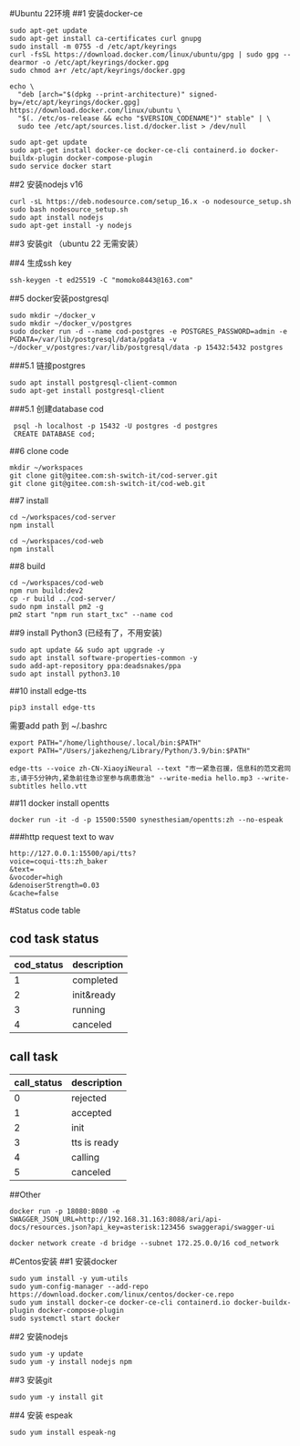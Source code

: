 #Ubuntu 22环境
##1 安装docker-ce
```
sudo apt-get update
sudo apt-get install ca-certificates curl gnupg
sudo install -m 0755 -d /etc/apt/keyrings
curl -fsSL https://download.docker.com/linux/ubuntu/gpg | sudo gpg --dearmor -o /etc/apt/keyrings/docker.gpg
sudo chmod a+r /etc/apt/keyrings/docker.gpg
```
```
echo \
  "deb [arch="$(dpkg --print-architecture)" signed-by=/etc/apt/keyrings/docker.gpg] https://download.docker.com/linux/ubuntu \
  "$(. /etc/os-release && echo "$VERSION_CODENAME")" stable" | \
  sudo tee /etc/apt/sources.list.d/docker.list > /dev/null
```
```
sudo apt-get update
sudo apt-get install docker-ce docker-ce-cli containerd.io docker-buildx-plugin docker-compose-plugin
sudo service docker start
```

##2 安装nodejs v16
```
curl -sL https://deb.nodesource.com/setup_16.x -o nodesource_setup.sh
sudo bash nodesource_setup.sh
sudo apt install nodejs
sudo apt-get install -y nodejs
```

##3 安装git （ubuntu 22 无需安装）

##4 生成ssh key
```
ssh-keygen -t ed25519 -C "momoko8443@163.com"
```

##5 docker安装postgresql
```
sudo mkdir ~/docker_v
sudo mkdir ~/docker_v/postgres
sudo docker run -d --name cod-postgres -e POSTGRES_PASSWORD=admin -e PGDATA=/var/lib/postgresql/data/pgdata -v ~/docker_v/postgres:/var/lib/postgresql/data -p 15432:5432 postgres
```
###5.1 链接postgres 
```
sudo apt install postgresql-client-common
sudo apt-get install postgresql-client
```
###5.1 创建database cod
```
 psql -h localhost -p 15432 -U postgres -d postgres
 CREATE DATABASE cod;
```
##6 clone code
```
mkdir ~/workspaces
git clone git@gitee.com:sh-switch-it/cod-server.git
git clone git@gitee.com:sh-switch-it/cod-web.git
```

##7 install
```
cd ~/workspaces/cod-server
npm install

cd ~/workspaces/cod-web
npm install
```
##8 build
```
cd ~/workspaces/cod-web
npm run build:dev2
cp -r build ../cod-server/
sudo npm install pm2 -g
pm2 start "npm run start_txc" --name cod
```
##9 install Python3 (已经有了，不用安装)
```
sudo apt update && sudo apt upgrade -y
sudo apt install software-properties-common -y
sudo add-apt-repository ppa:deadsnakes/ppa
sudo apt install python3.10
```

##10 install edge-tts
```
pip3 install edge-tts
```
需要add path 到 ~/.bashrc 
```
export PATH="/home/lighthouse/.local/bin:$PATH"
export PATH="/Users/jakezheng/Library/Python/3.9/bin:$PATH"
```

```
edge-tts --voice zh-CN-XiaoyiNeural --text "市一紧急召援，信息科的范文君同志,请于5分钟内,紧急前往急诊室参与病患救治" --write-media hello.mp3 --write-subtitles hello.vtt
```

##11 docker install opentts
```
docker run -it -d -p 15500:5500 synesthesiam/opentts:zh --no-espeak 
```
###http request text to wav
```
http://127.0.0.1:15500/api/tts?
voice=coqui-tts:zh_baker
&text=
&vocoder=high
&denoiserStrength=0.03
&cache=false
```

#Status code table
## cod task status
|  cod_status   |  description  |
|  ----  | ----  |
| 1  | completed |
| 2  | init&ready |
| 3  | running |
| 4  | canceled |

## call task
|  call_status   |  description  |
|  ----  | ----  |
| 0  | rejected |
| 1  | accepted |
| 2  | init |
| 3  | tts is ready |
| 4  | calling |
| 5  | canceled |



##Other
```
docker run -p 18080:8080 -e SWAGGER_JSON_URL=http://192.168.31.163:8088/ari/api-docs/resources.json?api_key=asterisk:123456 swaggerapi/swagger-ui
```
```
docker network create -d bridge --subnet 172.25.0.0/16 cod_network
```

#Centos安装
##1 安装docker
```
sudo yum install -y yum-utils
sudo yum-config-manager --add-repo https://download.docker.com/linux/centos/docker-ce.repo
sudo yum install docker-ce docker-ce-cli containerd.io docker-buildx-plugin docker-compose-plugin
sudo systemctl start docker
``````

##2 安装nodejs
```
sudo yum -y update
sudo yum -y install nodejs npm
```
##3 安装git
```
sudo yum -y install git
```


##4 安装 espeak
```
sudo yum install espeak-ng
```